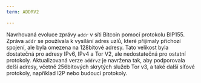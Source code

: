 ```yaml
---
term: ADDRV2

---
```

Navrhovaná evoluce zprávy `addr` v síti Bitcoin pomocí protokolu BIP155. Zpráva `addr` se používala k vysílání adres uzlů, které přijímaly příchozí spojení, ale byla omezena na 128bitové adresy. Tato velikost byla dostatečná pro adresy IPv6, IPv4 a Tor V2, ale nedostatečná pro ostatní protokoly. Aktualizovaná verze `addrv2` je navržena tak, aby podporovala delší adresy, včetně 256bitových skrytých služeb Tor v3, a také další síťové protokoly, například I2P nebo budoucí protokoly.